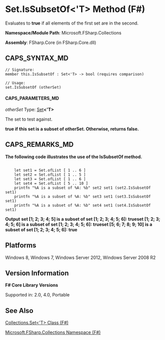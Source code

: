 # Set.IsSubsetOf<'T> Method (F#)

Evaluates to **true** if all elements of the first set are in the second.

**Namespace/Module Path**: Microsoft.FSharp.Collections

**Assembly**: FSharp.Core (in FSharp.Core.dll)


## CAPS_SYNTAX_MD

```
// Signature:
member this.IsSubsetOf : Set<'T> -> bool (requires comparison)

// Usage:
set.IsSubsetOf (otherSet)
```

#### CAPS_PARAMETERS_MD
*otherSet*
Type: [Set](http://msdn.microsoft.com/en-us/library/50cebdce-0cd7-4c5c-8ebc-f3a9e90b38d8)**&lt;'T&gt;**


The set to test against.



**true if this set is a subset of otherSet. Otherwise, returns false.**
## CAPS_REMARKS_MD
**The following code illustrates the use of the IsSubsetOf method.**
```

    let set1 = Set.ofList [ 1 .. 6 ]
    let set2 = Set.ofList [ 1 .. 5 ]
    let set3 = Set.ofList [ 1 .. 6 ]
    let set4 = Set.ofList [ 5 .. 10 ]
    printfn "%A is a subset of %A: %b" set2 set1 (set2.IsSubsetOf set1)
    printfn "%A is a subset of %A: %b" set3 set1 (set3.IsSubsetOf set1) 
    printfn "%A is a subset of %A: %b" set4 set1 (set4.IsSubsetOf set1) 
```

**Output**
**set [1; 2; 3; 4; 5] is a subset of set [1; 2; 3; 4; 5; 6]: trueset [1; 2; 3; 4; 5; 6] is a subset of set [1; 2; 3; 4; 5; 6]: trueset [5; 6; 7; 8; 9; 10] is a subset of set [1; 2; 3; 4; 5; 6]: true**
## Platforms
Windows 8, Windows 7, Windows Server 2012, Windows Server 2008 R2


## Version Information
**F# Core Library Versions**

Supported in: 2.0, 4.0, Portable




## See Also
[Collections.Set&#60;'T&#62; Class &#40;F&#35;&#41;](Collections.Set%3C%27T%3E+Class+%28F%23%29.md)

[Microsoft.FSharp.Collections Namespace &#40;F&#35;&#41;](Microsoft.FSharp.Collections+Namespace+%28F%23%29.md)

